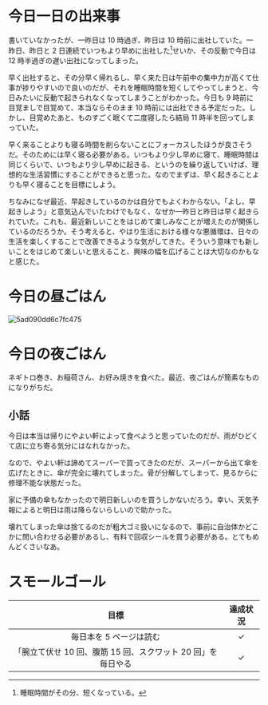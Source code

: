 # 今日一日の出来事
書いていなかったが、一昨日は 10 時過ぎ、昨日は 10 時前に出社していた。一昨日、昨日と 2 日連続でいつもより早めに出社した[^sleep-time]せいか、その反動で今日は 12 時半過ぎの遅い出社になってしまった。

[^sleep-time]: 睡眠時間がその分、短くなっている。

早く出社すると、その分早く帰れるし、早く来た日は午前中の集中力が高くて仕事が捗りやすいので良いのだが、それを睡眠時間を短くしてやってしまうと、今日みたいに反動で起きられなくなってしまうことがわかった。今日も 9 時前に目覚ましで目覚めて、本当ならそのまま 10 時前には出社できる予定だった。しかし、目覚めたあと、ものすごく眠くて二度寝したら結局 11 時半を回ってしまっていた。

早く来ることよりも寝る時間を削らないことにフォーカスしたほうが良さそうだ。そのためには早く寝る必要がある。いつもより少し早めに寝て、睡眠時間は同じくらいで、いつもより少し早めに起きる、というのを繰り返していけば、理想的な生活習慣にすることができると思った。なのでまずは、早く起きることよりも早く寝ることを目標にしよう。

ちなみになぜ最近、早起きしているのかは自分でもよくわからない。「よし、早起きしよう」と意気込んでいたわけでもなく、なぜか一昨日と昨日は早く起きられていた。これも、最近新しいことをはじめて楽しみなことが増えたのが関係しているのだろうか。そう考えると、やはり生活における様々な悪循環は、日々の生活を楽しくすることで改善できるような気がしてきた。そういう意味でも新しいことをはじめて楽しいと思えること、興味の幅を広げることは大切なのかもなと感じた。

# 今日の昼ごはん
![5ad090dd6c7fc475](/images/2019/03/5ad090dd6c7fc475.jpg)

# 今日の夜ごはん
ネギトロ巻き、お稲荷さん、お好み焼きを食べた。最近、夜ごはんが簡素なものになりがちだ。

## 小話
今日は本当は帰りにやよい軒によって食べようと思っていたのだが、雨がひどくて店に立ち寄る気分にはなれなかった。

なので、やよい軒は諦めてスーパーで買ってきたのだが、スーパーから出て傘を広げたときに、傘が完全に壊れてしまった。骨が分解してしまって、見るからに修理不能な状態だった。

家に予備の傘もなかったので明日新しいのを買うしかないだろう。幸い、天気予報によると明日は雨は降らないらしいので助かった。

壊れてしまった傘は捨てるのだが粗大ゴミ扱いになるので、事前に自治体かどこかに問い合わせる必要があるし、有料で回収シールを買う必要がある。とてもめんどくさいなあ。

# スモールゴール
| 目標 | 達成状況 |
|:---:|:---:|
| 毎日本を 5 ページは読む | ✓ |
| 「腕立て伏せ 10 回、腹筋 15 回、スクワット 20 回」を毎日やる | ✓ |
